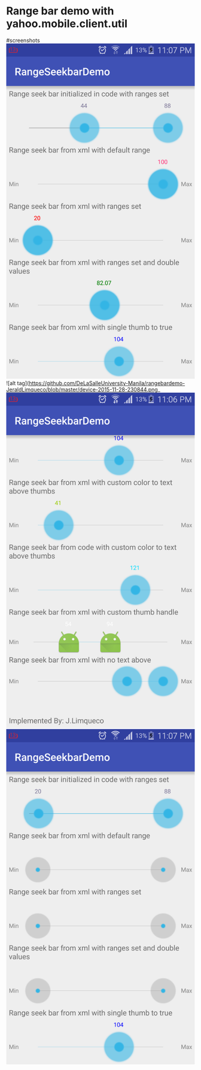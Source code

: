 # Range bar demo with yahoo.mobile.client.util

#screenshots
![alt tag](https://github.com/DeLaSalleUniversity-Manila/rangebardemo-JeraldLimqueco/blob/master/device-2015-11-28-231058.png)
![alt tag](https://github.com/DeLaSalleUniversity-Manila/rangebardemo-JeraldLimqueco/blob/master/device-2015-11-28-230844.png_
![alt tag](https://github.com/DeLaSalleUniversity-Manila/rangebardemo-JeraldLimqueco/blob/master/device-2015-11-28-231004.png)
![alt tag](https://github.com/DeLaSalleUniversity-Manila/rangebardemo-JeraldLimqueco/blob/master/device-2015-11-28-231021.png)
